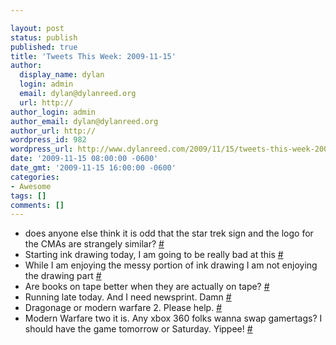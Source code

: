 ```yaml
---

layout: post
status: publish
published: true
title: 'Tweets This Week: 2009-11-15'
author:
  display_name: dylan
  login: admin
  email: dylan@dylanreed.org
  url: http://
author_login: admin
author_email: dylan@dylanreed.org
author_url: http://
wordpress_id: 982
wordpress_url: http://www.dylanreed.com/2009/11/15/tweets-this-week-2009-11-15/
date: '2009-11-15 08:00:00 -0600'
date_gmt: '2009-11-15 16:00:00 -0600'
categories:
- Awesome
tags: []
comments: []
---
```


  * does anyone else think it is odd that the star trek sign and the logo for the CMAs are strangely similar? [#][1]
  * Starting ink drawing today, I am going to be really bad at this [#][2]
  * While I am enjoying the messy portion of ink drawing I am not enjoying the drawing part [#][3]
  * Are books on tape better when they are actually on tape? [#][4]
  * Running late today. And I need newsprint. Damn [#][5]
  * Dragonage or modern warfare 2. Please help. [#][6]
  * Modern Warfare two it is. Any xbox 360 folks wanna swap gamertags? I should have the game tomorrow or Saturday. Yippee! [#][7]
  


   [1]: http://twitter.com/awesomeguy/statuses/5605615881
   [2]: http://twitter.com/awesomeguy/statuses/5620245526
   [3]: http://twitter.com/awesomeguy/statuses/5622029337
   [4]: http://twitter.com/awesomeguy/statuses/5625843791
   [5]: http://twitter.com/awesomeguy/statuses/5652314034
   [6]: http://twitter.com/awesomeguy/statuses/5663132242
   [7]: http://twitter.com/awesomeguy/statuses/5669383180

